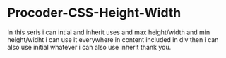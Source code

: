 # Procoder-CSS-Height-Width
In this seris i can intial and inherit uses and max height/width and min height/widht i can use it everywhere in content included in div then i can also use initial whatever i can also use inherit thank you.